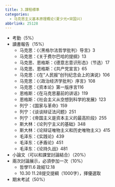```yaml
---
title: 3.課程標準
categories:
  - 马克思主义基本原理概论(夏少光+宋国兴)
abbrlink: 25128
---
```

- 考勤（5%）
- 讀書報告（15%）
	- 马克思：《〈黑格尔法哲学批判〉导言》​3
	- 马克思：《关于费尔巴哈的提纲》​13
	- 马克思、恩格斯：《德意志意识形态》（节选）​17
	- 马克思、恩格斯：《共产党宣言》​65
	- 马克思：《在“人民报”创刊纪念会上的演说》​106
	- 马克思：《〈政治经济学批判〉序言》​108
	- 马克思：《资本论》第一版序言​116
	- 恩格斯：《在马克思墓前的讲话》​119
	- 恩格斯：《社会主义从空想到科学的发展》​123
	- 列宁：《国家与革命》​159
	- 列宁：《谈谈辩证法问题》​251
	- 列宁：《帝国主义是资本主义的最高阶段》​255
	- 斯大林：《论列宁主义的基础》​348
	- 斯大林：《论辩证唯物主义和历史唯物主义》​415
	- 毛泽东：《实践论》​439
	- 毛泽东：《矛盾论》​451
	- 毛泽东：《论持久战》​481
- 小論文（可以和課堂討論結合）（20%）
- 兩次討論展示，必須參加一次（10%）
	- 哲學11.6 政經12.18
	- 10.30 11.28提交提綱（1000字），擇優選取
- 期末考試（50%）
